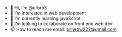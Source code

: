 - 👋 Hi, I’m @urbro3
- 👀 I’m interested in web development
- 🌱 I’m currently learning javaScript
- 💞️ I’m looking to collaborate on front end web dev
- 📫 How to reach me email: billyrow222@gmail.com

<!---
urbro3/urbro3 is a ✨ special ✨ repository because its `README.md` (this file) appears on your GitHub profile.
You can click the Preview link to take a look at your changes.
--->
